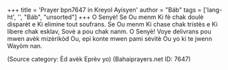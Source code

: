 +++
title = 'Prayer bpn7647 in Kreyol Ayisyen'
author = "Báb"
tags = ['lang-ht', '', "Báb", "unsorted"]
+++
O Senyè! Se Ou menm Ki fè chak doulè disparèt e Ki elimine tout soufrans. Se Ou menm Ki chase chak tristès e Ki libere chak esklav, Sovè a pou chak nanm. O Senyè! Voye delivrans pou mwen avèk mizèrikòd Ou, epi konte mwen pami sèvitè Ou yo ki te jwenn Wayòm nan.

(Source category: Èd avèk Eprèv yo)
(Bahaiprayers.net ID: 7647)
